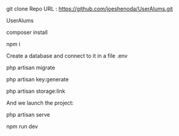 git clone Repo URL : https://github.com/joeshenoda/UserAlums.git

UserAlums

composer install

npm i

Create a database and connect to it in a file .env

php artisan migrate

php artisan key:generate

php artisan storage:link

And we launch the project:

php artisan serve 

npm run dev
